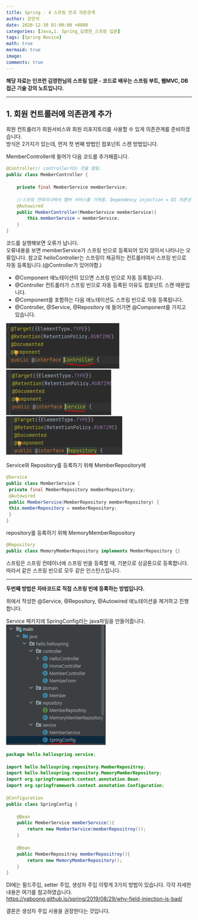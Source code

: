 ```yaml
---
title: Spring - 4 스프링 빈과 의존관계
author: 강민석
date: 2020-12-30 01:00:00 +0800
categories: [Java,1. Spring_김영한_스프링 입문]
tags: [Spring Novice]
math: true
mermaid: true
image: 
comments: true
---
```


**해당 자료는 인프런 김영한님의 스프링 입문 - 코드로 배우는 스프링 부트, 웹MVC, DB 접근 기술 강의 노트입니다.**

-----

## **1. 회원 컨트롤러에 의존관계 추가** ##

회원 컨트롤러가 회원서비스와 회원 리포지토리를 사용할 수 있게 의존관계를 준비하겠습니다.  
방식은 2가지가 있는데, 먼저 첫 번째 방법인 컴포넌트 스캔 방법입니다.

MemberController에 들어가 다음 코드를 추가해줍니다.

```java
@Controller// controller라는 것을 알림.
public class MemberController {

    private final MemberService memberService;

    //스프링 컨테이너에서 멤버 서비스를 가져옴. Dependency injection = DI 의존성 주입.
    @Autowired
    public MemberController(MemberService memberService){
        this.memberService = memberService;
    }
}
```

코드를 실행해보면 오류가 납니다.  
오류내용을 보면 memberService가 스프링 빈으로 등록되어 있지 않아서 나타나는 오류입니다. 참고로 helloController는 스프링이 제공하는 컨트롤러여서 스프링 빈으로 자동 등록됩니다.(@Controller가 있어야함.)  

- @Component 애노테이션이 있으면 스프링 빈으로 자동 등록됩니다.
- @Controller 컨트롤러가 스프링 빈으로 자동 등록된 이유도 컴포넌트 스캔 때문입니다.
- @Component를 포함하는 다음 애노테이션도 스프링 빈으로 자동 등록됩니다.
- @Controller, @Service, @Repository 에 들어가면 @Component를 가지고 있습니다.  

![](/assets/img/sample/Spring/C4/controller.JPG)
![](/assets/img/sample/Spring/C4/service.JPG)
![](/assets/img/sample/Spring/C4/repo.JPG)

Service와 Repository를 등록하기 위해  MemberRepository에
```java
@Service
public class MemberService {
 private final MemberRepository memberRepository;
 @Autowired
 public MemberService(MemberRepository memberRepository) {
 this.memberRepository = memberRepository;
 }
}
```

repository를 등록하기 위해 MemoryMemberRepository

```java
@Repository
public class MemoryMemberRepository implements MemberRepository {}
```

스프링은 스프링 컨테이너에 스프링 빈을 등록할 때, 기본으로 싱글톤으로 등록합니다. 따라서 같은 스프링 빈으로 모두 같은 인스턴스입니다. 

-----

**두번째 방법은 자바코드로 직접 스프링 빈에 등록하는 방법입니다.**

위에서 작성한 @Service, @Repository, @Autowired 애노테이션을 제거하고 진행합니다.

Service 패키지에 SpringConfig라는 java파일을 만들어줍니다.  
![](/assets/img/sample/Spring/C4/sc.JPG)  

```java
package hello.hellospring.service;

import hello.hellospring.repository.MemberRepositroy;
import hello.hellospring.repository.MemoryMemberRepository;
import org.springframework.context.annotation.Bean;
import org.springframework.context.annotation.Configuration;

@Configuration
public class SpringConfig {

    @Bean
    public MemberService memberService(){
        return new MemberService(memberRepositroy());
    }

    @Bean
    public MemberRepositroy memberRepositroy(){
        return new MemoryMemberRepository();
    }
}
```
DI에는 필드주입, setter 주입, 생성자 주입 이렇게 3가지 방법이 있습니다. 각각 자세한 내용은 여기를 참고하였습니다.  
<https://yaboong.github.io/spring/2019/08/29/why-field-injection-is-bad/>

결론은 생성자 주입 사용을 권장한다는 것입니다.

